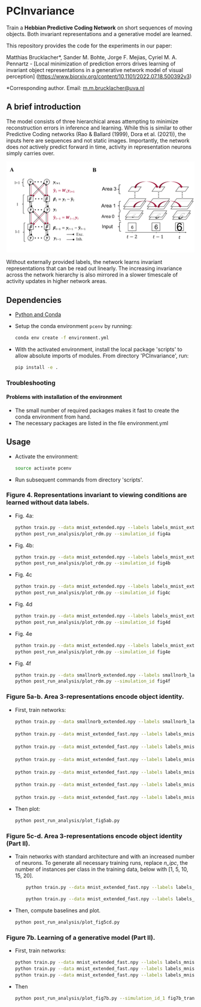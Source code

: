 # PCInvariance

Train a **Hebbian Predictive Coding Network** on short sequences of moving objects. Both invariant representations and a generative model are learned.

This repository provides the code for the experiments in our paper:

Matthias Brucklacher*, Sander M. Bohte, Jorge F. Mejias, Cyriel M. A. Pennartz - [Local minimization of prediction errors drives learning of invariant object representations in a generative network model of visual perception] (https://www.biorxiv.org/content/10.1101/2022.07.18.500392v3)

&ast;Corresponding author. Email: m.m.brucklacher@uva.nl


## A brief introduction

The model consists of three hierarchical areas attempting to minimize reconstruction errors in inference and learning. While this is similar to other Predictive Coding networks (Rao & Ballard (1999), Dora et al. (2021)), the inputs here are sequences and not static images. Importantly, the network does *not* actively predict forward in time, activity in representation neurons simply carries over. 

<img src="readme_media/model.png" alt="mode" width="800"/>

Without externally provided labels, the network learns invariant representations that can be read out linearly. The increasing invariance across the network hierarchy is also mirrored in a slower timescale of activity updates in higher network areas.

## Dependencies
- [Python and Conda](https://www.anaconda.com/)
- Setup the conda environment `pcenv` by running:

    ```bash
    conda env create -f environment.yml
    ```

- With the activated environment, install the local package 'scripts' to allow absolute imports of modules. From directory 'PCInvariance', run:
    ```bash
    pip install -e .
    ```

### Troubleshooting
#### Problems with installation of the environment
- The small number of required packages makes it fast to create the conda environment from hand. 
- The necessary packages are listed in the file environment.yml

## **Usage**
- Activate the environment:
    ```bash
    source activate pcenv
    ```
- Run subsequent commands from directory 'scripts'.

### **Figure 4. Representations invariant to viewing conditions are learned without data labels.**
- Fig. 4a: 
    ```bash
    python train.py --data mnist_extended.npy --labels labels_mnist_extended.npy --trafos 0 0 0 --resultfolder fig4a --epochs 0
    python post_run_analysis/plot_rdm.py --simulation_id fig4a 
    ```

- Fig. 4b:
    ```bash
    python train.py --data mnist_extended.npy --labels labels_mnist_extended.npy --trafos 1 1 1 --resultfolder fig4b --epochs 20
    python post_run_analysis/plot_rdm.py --simulation_id fig4b
    ```

- Fig. 4c
    ```bash
    python train.py --data mnist_extended.npy --labels labels_mnist_extended.npy --trafos 0 0 0 --resultfolder fig4c --epochs 20
    python post_run_analysis/plot_rdm.py --simulation_id fig4c
    ```

- Fig. 4d
    ```bash
    python train.py --data mnist_extended.npy --labels labels_mnist_extended.npy --trafos 0 0 0 --noise_on 1 --resultfolder fig4d --epochs 20
    python post_run_analysis/plot_rdm.py --simulation_id fig4d
    ```

- Fig. 4e
    ```bash
    python train.py --data mnist_extended.npy --labels labels_mnist_extended.npy --trafos 2 2 2 --resultfolder fig4e --epochs 20
    python post_run_analysis/plot_rdm.py --simulation_id fig4e
    ```

- Fig. 4f
    ```bash
    python train.py --data smallnorb_extended.npy --labels smallnorb_labels.npy --trafos 0 0 0 --resultfolder fig4f --epochs 20
    python post_run_analysis/plot_rdm.py --simulation_id fig4f
    ```
### **Figure 5a-b. Area 3-representations encode object identity.**
- First, train networks:
    ```bash
    python train.py --data smallnorb_extended.npy --labels smallnorb_labels.npy --trafos 0 0 0 --resultfolder fig5a --epochs 20 --n_runs 4

    python train.py --data mnist_extended_fast.npy --labels labels_mnist_extended.npy --trafos 0 0 0 --resultfolder fig5b_trafo-0_static-0_noise-0 --epochs 20 --n_runs 4

    python train.py --data mnist_extended_fast.npy --labels labels_mnist_extended.npy --trafos 1 1 1 --resultfolder fig5b_trafo-1_static-0_noise-0 --epochs 20 --n_runs 4

    python train.py --data mnist_extended_fast.npy --labels labels_mnist_extended.npy --trafos 2 2 2 --resultfolder fig5b_trafo-2_static-0_noise-0 --epochs 20 --n_runs 4

    python train.py --data mnist_extended_fast.npy --labels labels_mnist_extended.npy --trafos 0 0 0 --resultfolder fig5b_trafo-0_static-1_noise-0 --do_train_static 1 --epochs 20 --n_runs 4

    python train.py --data mnist_extended_fast.npy --labels labels_mnist_extended.npy --trafos 1 1 1 --resultfolder fig5b_trafo-1_static-1_noise-0 --do_train_static 1 --epochs 20 --n_runs 4

    python train.py --data mnist_extended_fast.npy --labels labels_mnist_extended.npy --trafos 2 2 2 --resultfolder fig5b_trafo-2_static-1_noise-0 --do_train_static 1 --epochs 20 --n_runs 4
    ```
- Then plot:
    ```bash
    python post_run_analysis/plot_fig5ab.py 
    ```

### **Figure 5c-d. Area 3-representations encode object identity (Part II).**
- Train networks with standard architecture and with an increased number of neurons. To generate all necessary training runs, replace *n_ipc*, the number of instances per class in the training data, below with [1, 5, 10, 15, 20].
    ```bash
        python train.py --data mnist_extended_fast.npy --labels labels_mnist_extended.npy --trafos 0 0 0 --resultfolder fig5cd_arch-[2000-500-30]_nipc-<n_ipc> --epochs 20 --n_runs 4 --use_validation_data 1 --n_instances_per_class_train <n_ipc>
    ```
    ```bash
        python train.py --data mnist_extended_fast.npy --labels labels_mnist_extended.npy --trafos 0 0 0 --resultfolder fig5cd_arch-[4000-2000-90]_nipc-<n_ipc> --epochs 20 --n_runs 4 --use_validation_data 1 --n_instances_per_class_train <n_ipc>
    ```
- Then, compute baselines and plot.
    ```bash
    python post_run_analysis/plot_fig5cd.py 
    ```
<!-- 
### **Figure 6. The network develops a hierarchy of timescales comparable to experimental data from rodent visual cortex.**
-->

### Figure 7b. Learning of a generative model (Part II). 
- First, train networks:
    ```bash
    python train.py --data mnist_extended_fast.npy --labels labels_mnist_extended.npy --trafos 0 0 0 --resultfolder fig7b_translation --epochs 20 --n_runs 4
    python train.py --data mnist_extended_fast.npy --labels labels_mnist_extended.npy --trafos 1 1 1 --resultfolder fig7b_rotation --epochs 20 --n_runs 4
    python train.py --data mnist_extended_fast.npy --labels labels_mnist_extended.npy --trafos 2 2 2 --resultfolder fig7b_scaling --epochs 20 --n_runs 4
    ```
- Then
    ```bash
    python post_run_analysis/plot_fig7b.py --simulation_id_1 fig7b_translation --simulation_id_2 fig7b_rotation --simulation_id_3 fig7b_scaling
    ```
<!--
### **Figure 8. Reconstruction of partially occluded sequences.**
-->